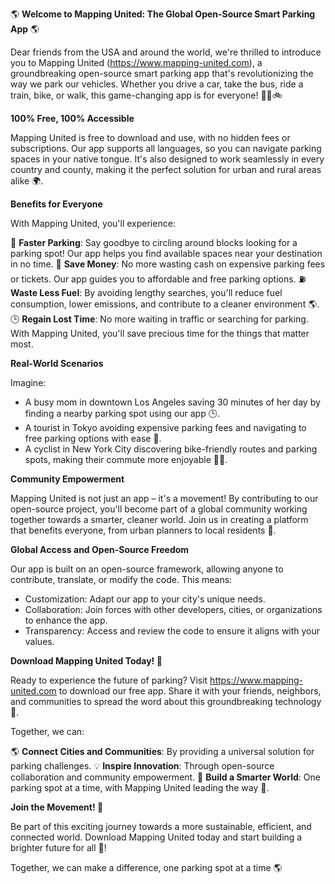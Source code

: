 🌎 **Welcome to Mapping United: The Global Open-Source Smart Parking App** 🌎

Dear friends from the USA and around the world, we're thrilled to introduce you to Mapping United (https://www.mapping-united.com), a groundbreaking open-source smart parking app that's revolutionizing the way we park our vehicles. Whether you drive a car, take the bus, ride a train, bike, or walk, this game-changing app is for everyone! 🚗🚌🚲

**100% Free, 100% Accessible**

Mapping United is free to download and use, with no hidden fees or subscriptions. Our app supports all languages, so you can navigate parking spaces in your native tongue. It's also designed to work seamlessly in every country and county, making it the perfect solution for urban and rural areas alike 🌍.

**Benefits for Everyone**

With Mapping United, you'll experience:

🚀 **Faster Parking**: Say goodbye to circling around blocks looking for a parking spot! Our app helps you find available spaces near your destination in no time.
💸 **Save Money**: No more wasting cash on expensive parking fees or tickets. Our app guides you to affordable and free parking options.
⛽️ **Waste Less Fuel**: By avoiding lengthy searches, you'll reduce fuel consumption, lower emissions, and contribute to a cleaner environment 🌎.
🕒 **Regain Lost Time**: No more waiting in traffic or searching for parking. With Mapping United, you'll save precious time for the things that matter most.

**Real-World Scenarios**

Imagine:

* A busy mom in downtown Los Angeles saving 30 minutes of her day by finding a nearby parking spot using our app 🕒.
* A tourist in Tokyo avoiding expensive parking fees and navigating to free parking options with ease 💸.
* A cyclist in New York City discovering bike-friendly routes and parking spots, making their commute more enjoyable 🚴‍♂️.

**Community Empowerment**

Mapping United is not just an app – it's a movement! By contributing to our open-source project, you'll become part of a global community working together towards a smarter, cleaner world. Join us in creating a platform that benefits everyone, from urban planners to local residents 🌟.

**Global Access and Open-Source Freedom**

Our app is built on an open-source framework, allowing anyone to contribute, translate, or modify the code. This means:

* Customization: Adapt our app to your city's unique needs.
* Collaboration: Join forces with other developers, cities, or organizations to enhance the app.
* Transparency: Access and review the code to ensure it aligns with your values.

**Download Mapping United Today! 📲**

Ready to experience the future of parking? Visit https://www.mapping-united.com to download our free app. Share it with your friends, neighbors, and communities to spread the word about this groundbreaking technology 🔔.

Together, we can:

🌎 **Connect Cities and Communities**: By providing a universal solution for parking challenges.
💡 **Inspire Innovation**: Through open-source collaboration and community empowerment.
🌟 **Build a Smarter World**: One parking spot at a time, with Mapping United leading the way 🚀.

**Join the Movement! 💪**

Be part of this exciting journey towards a more sustainable, efficient, and connected world. Download Mapping United today and start building a brighter future for all 🌈!

Together, we can make a difference, one parking spot at a time 🌎